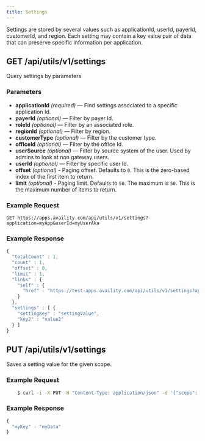 ```yaml
---
title: Settings
---
```


Settings are stored by several values such as applicationId, userId, payerId, customerId, and region. Each setting may contain a key value pair of data that can preserve specific information per application.

## GET /api/utils/v1/settings

Query settings by parameters

### Parameters

-   **applicationId** _(required)_ — Find settings associated to a specific application Id.
-   **payerId** _(optional)_ — Filter by payer Id.
-   **roleId** _(optional)_ — Filter by an associated role.
-   **regionId** _(optional)_ — Filter by region.
-   **customerType** _(optional)_ — Filter by the customer type.
-   **officeId** _(optional)_ — Filter by the office Id.
-   **userSource** _(optional)_ — Filter by source system of the user. Used by admins to look at non gateway users.
-   **userId** _(optional)_ — Filter by specific user Id.
-   **offset** _(optional)_ - Paging offset. Defaults to `0`. This is the zero-based index of the first item to return.
-   **limit** _(optional)_ - Paging limit. Defaults to `50`. The maximum is `50`. This is the maximum number of items to return.

### Example Request

```
GET https://apps.availity.com/api/utils/v1/settings?application=myApp&userId=myUserAka
```

### Example Response

```javascript
{
  "totalCount" : 1,
  "count" : 1,
  "offset" : 0,
  "limit" : 1,
  "links" : {
    "self" : {
      "href" : "https://test-apps.availity.com/api/utils/v1/settings?applicationId=myApp&userId=myUserAka"
    }
  },
  "settings" : [ {
    "settingKey" : "settingValue",
    "key2" : "value2"
  } ]
}
```

## PUT /api/utils/v1/settings

Saves a setting value for the given scope.

### Example Request

```bash
    $ curl -i -X PUT -H "Content-Type: application/json" -d '{"scope": { "applicationId": "myApp", "userId": "myUserAka"}, "myKey": "myData"}' "http://localhost:3000/api/utils/v1/settings"
```

### Example Response

```javascript
{
  "myKey" : "myData"
}
```
